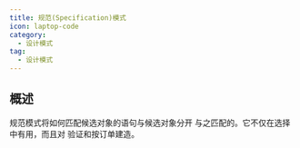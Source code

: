 ```yaml
---
title: 规范(Specification)模式
icon: laptop-code
category:
  - 设计模式
tag:
  - 设计模式
---
```


## 概述

规范模式将如何匹配候选对象的语句与候选对象分开
与之匹配的。它不仅在选择中有用，而且对
验证和按订单建造。